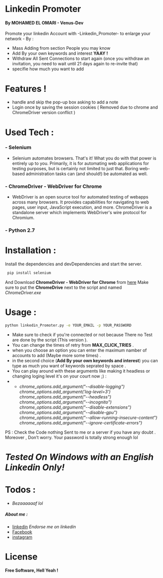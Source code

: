 # Linkedin Promoter 
#### By MOHAMED EL OMARI - Venus-Dev
Promote your linkedin Account with -Linkedin_Promoter- to enlarge your network - By :
  - Mass Adding from section People you may know
  - Add By your own keywords and interest **YAAY !**
  - Withdraw All Sent Connections to start again (once you withdraw an invitation, you need to wait until 21 days again to re-invite that)
  - specifie how much you want to add 

# Features !
  - handle and skip the pop-up box asking to add a note
  - Login once by saving the session cookies ( Removed due to chrome and ChromeDriver version conflict )

# Used Tech :
### - Selenium
* Selenium automates browsers. That's it! What you do with that power is entirely up to you. Primarily, it is for automating web applications for testing purposes, but is certainly not limited to just that. Boring web-based administration tasks can (and should!) be automated as well.
### - ChromeDriver - WebDriver for Chrome
* WebDriver is an open source tool for automated testing of webapps across many browsers. It provides capabilities for navigating to web pages, user input, JavaScript execution, and more.  ChromeDriver is a standalone server which implements WebDriver's wire protocol for Chromium. 
### - Python 2.7

# Installation :

Install the dependencies and devDependencies and start the server.
```cmd
 pip install selenium
```
And Download **ChromeDriver - WebDriver for Chrome** from [here] 
Make sure to put the **ChromeDrive** next to the script and named *ChromeDriver.exe*
# Usage :
```cmd
python linkedin_Promoter.py -e YOUR_EMAIL -p YOUR_PASSWORD
```
- Make sure to check if you're connected or not because There no Test are done by the script (This version ).
- You can change the times of retry from **MAX_CLICK_TRIES** .
- when you choose an option you can enter the maximum namber of accounts to add (Maybe more some times) .
- in the second choice (**Add By your own keywords and interest**) you can type as much you want of keywords seprated by space  .
- You can play around with these arguments like making it headless or changing loging level it's on your court now ;) : 
- - *chrome_options.add_argument("--disable-logging")
chrome_options.add_argument('log-level=3')
chrome_options.add_argument("--headless")
chrome_options.add_argument("--incognito")
chrome_options.add_argument("--disable-extensions")
chrome_options.add_argument("--disable-gpu")
chrome_options.add_argument("--allow-running-insecure-content")
chrome_options.add_argument("--ignore-certificate-errors")*

PS :  Check the Code nothing Sent to me or a server if you have any doubt . Moreover , Don’t worry. Your password is totally strong enough lol 
# ***Tested On Windows  with an English Linkedin  Only!***
# Todos :
 - *Bezaaaaaaf lol*

##### About me :
* [linkedin] *Endorse me on linkedin*
* [Facebook] 
* [instagram]

# License
**Free Software, Hell Yeah !**

   [here]: <http://chromedriver.chromium.org/downloads>
   [Facebook]:<https://www.facebook.com/MED.E6>
   [instagram]:<https://www.instagram.com/mohamed_el_0mari>
   [linkedin]:<https://www.linkedin.com/in/elomarimohamed/>
   
